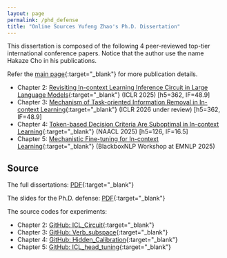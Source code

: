 ```yaml
---
layout: page
permalink: /phd_defense
title: "Online Sources Yufeng Zhao's Ph.D. Dissertation"
---
```


This dissertation is composed of the following 4 peer-reviewed top-tier international conference papers. Notice that the author use the name Hakaze Cho in his publications.

Refer the [main page](https://www.hakaze-c.com/){:target="_blank"} for more publication details.

- Chapter 2: [Revisiting In-context Learning Inference Circuit in Large Language Models](https://openreview.net/forum?id=xizpnYNvQq){:target="_blank"} (ICLR 2025) [h5=362, IF=48.9]
- Chapter 3: [Mechanism of Task-oriented Information Removal in In-context Learning](https://arxiv.org/abs/2509.21012){:target="_blank"} (ICLR 2026 under review) [h5=362, IF=48.9]
- Chapter 4: [Token-based Decision Criteria Are Suboptimal in In-context Learning](https://aclanthology.org/2025.naacl-long.278/){:target="_blank"} (NAACL 2025) [h5=126, IF=16.5]
- Chapter 5: [Mechanistic Fine-tuning for In-context Learning](https://arxiv.org/abs/2505.14233){:target="_blank"} (BlackboxNLP Workshop at EMNLP 2025)

## Source

The full dissertations: [PDF](){:target="_blank"}

The slides for the Ph.D. defense: [PDF](){:target="_blank"}

The source codes for experiments: 

- Chapter 2: [GitHub: ICL_Circuit](https://github.com/hc495/ICL_Circuit){:target="_blank"}
- Chapter 3: [GitHub: Verb_subspace](https://github.com/hc495/Verb_subspace){:target="_blank"}
- Chapter 4: [GitHub: Hidden_Calibration](https://github.com/hc495/Hidden_Calibration){:target="_blank"}
- Chapter 5: [GitHub: ICL_head_tuning](https://github.com/hc495/ICL_head_tuning){:target="_blank"}

